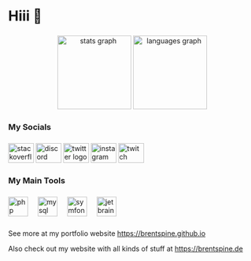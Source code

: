 <h1 align="left">Hiii 👋</h1>

###

<div align="center">
  <img src="https://github-readme-stats-chi-eight-86.vercel.app/api?username=brentspine&hide_title=false&hide_rank=false&show_icons=true&include_all_commits=true&count_private=true&disable_animations=false&theme=onedark&locale=en&hide_border=false&order=1&up=2" height="150" alt="stats graph"  />
  <img src="https://github-readme-stats-chi-eight-86.vercel.app/api/top-langs?username=brentspine&locale=en&hide_title=false&layout=compact&card_width=320&langs_count=5&theme=onedark&hide_border=false&order=2&up=2" height="150" alt="languages graph"  />
</div>

###

<h3 align="left">My Socials</h3>

###

<div align="left">
  <a href="https://brentspine.de/r/stackoverflow" target="_blank" style="text-decoration:none">
    <img src="https://raw.githubusercontent.com/maurodesouza/profile-readme-generator/master/src/assets/icons/social/stackoverflow/default.svg" width="52" height="40" alt="stackoverflow logo"  />
  </a>
  <a href="https://brentspine.de/r/discord" target="_blank" style="text-decoration:none">
    <img src="https://raw.githubusercontent.com/maurodesouza/profile-readme-generator/master/src/assets/icons/social/discord/default.svg" width="52" height="40" alt="discord logo"  />
  </a>
  <a href="https://brentspine.de/r/twitter" target="_blank" style="text-decoration:none">
    <img src="https://raw.githubusercontent.com/maurodesouza/profile-readme-generator/master/src/assets/icons/social/twitter/default.svg" width="52" height="40" alt="twitter logo"  />
  </a>
  <a href="https://brentspine.de/r/instagram" target="_blank" style="text-decoration:none">
    <img src="https://raw.githubusercontent.com/maurodesouza/profile-readme-generator/master/src/assets/icons/social/instagram/default.svg" width="52" height="40" alt="instagram logo"  />
  </a>
  <a href="https://brentspine.de/r/twitch" target="_blank" style="text-decoration:none">
    <img src="https://raw.githubusercontent.com/maurodesouza/profile-readme-generator/master/src/assets/icons/social/twitch/default.svg" width="52" height="40" alt="twitch logo"  />
  </a>
</div>

###

<h3 align="left">My Main Tools</h3>

###

<div align="left">
  <img src="https://cdn.jsdelivr.net/gh/devicons/devicon/icons/php/php-original.svg" height="40" alt="php logo"  />
  <img width="12" />
  <img src="https://cdn.jsdelivr.net/gh/devicons/devicon/icons/mysql/mysql-original.svg" height="40" alt="mysql logo"  />
  <img width="12" />
  <img src="https://cdn.jsdelivr.net/gh/devicons/devicon/icons/symfony/symfony-original.svg" height="40" alt="symfony logo"  />
  <img width="12" />
  <img src="https://cdn.jsdelivr.net/gh/devicons/devicon/icons/jetbrains/jetbrains-original.svg" height="40" alt="jetbrains logo"  />
</div>

###

<p align="left">See more at my portfolio website <a href="https://brentspine.github.io">https://brentspine.github.io</a></p>
<p align="left">Also check out my website with all kinds of stuff at <a href="https://brentspine.de">https://brentspine.de</a></p>


###
